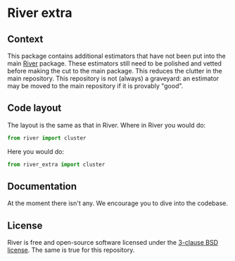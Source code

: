 # River extra

## Context

This package contains additional estimators that have not been put into the main [River](https://github.com/online-ml/river/) package. These estimators still need to be polished and vetted before making the cut to the main package. This reduces the clutter in the main repository. This repository is not (always) a graveyard: an estimator may be moved to the main repository if it is provably "good".

## Code layout

The layout is the same as that in River. Where in River you would do:

```py
from river import cluster
```

Here you would do:

```py
from river_extra import cluster
```

## Documentation

At the moment there isn't any. We encourage you to dive into the codebase.

## License

River is free and open-source software licensed under the [3-clause BSD license](https://github.com/online-ml/river/blob/master/LICENSE). The same is true for this repository.
